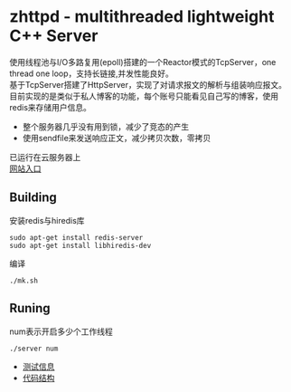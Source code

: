 # zhttpd - multithreaded lightweight C++ Server

使用线程池与I/O多路复用(epoll)搭建的一个Reactor模式的TcpServer，one thread one loop，支持长链接,并发性能良好。    
基于TcpServer搭建了HttpServer，实现了对请求报文的解析与组装响应报文。   
目前实现的是类似于私人博客的功能，每个账号只能看见自己写的博客，使用redis来存储用户信息。

* 整个服务器几乎没有用到锁，减少了竞态的产生
* 使用sendfile来发送响应正文，减少拷贝次数，零拷贝

已运行在云服务器上  
[网站入口](http://120.76.133.103:4000/)

##  Building
安装redis与hiredis库  
```
sudo apt-get install redis-server
sudo apt-get install libhiredis-dev
```     
编译
```
./mk.sh
```   

##  Runing
num表示开启多少个工作线程
```
./server num
```

* [测试信息](https://github.com/zhgit-hub/zhttpd/blob/master/%E6%B5%8B%E8%AF%95%E4%BF%A1%E6%81%AF.md)    
* [代码结构](https://github.com/zhgit-hub/zhttpd/blob/master/%E4%BB%A3%E7%A0%81%E7%BB%93%E6%9E%84.md)

